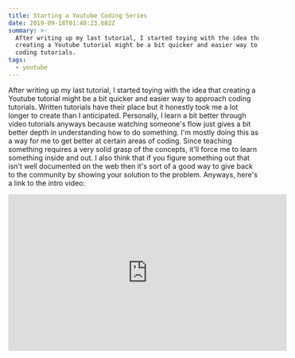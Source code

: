 ```yaml
---
title: Starting a Youtube Coding Series
date: 2019-09-18T01:40:23.682Z
summary: >-
  After writing up my last tutorial, I started toying with the idea that
  creating a Youtube tutorial might be a bit quicker and easier way to approach
  coding tutorials. 
tags:
  - youtube
---
```

<p>After writing up my last tutorial, I started toying with the idea that creating a Youtube tutorial might be a bit quicker and easier way to approach coding tutorials. Written tutorials have their place but it honestly took me a lot longer to create than I anticipated. Personally, I learn a bit better through video tutorials anyways because watching someone's flow just gives a bit better depth in understanding how to do something. I'm mostly doing this as a way for me to get better at certain areas of coding. Since teaching something requires a very solid grasp of the concepts, it'll force me to learn something inside and out. I also think that if you figure something out that isn't well documented on the web then it's sort of a good way to give back to the community by showing your solution to the problem. Anyways, here's a link to the intro video:</p>



<iframe width="560" height="315" src="https://www.youtube.com/embed/2bItiHEV3lU" frameborder="0" allow="accelerometer; autoplay; encrypted-media; gyroscope; picture-in-picture" allowfullscreen></iframe>
